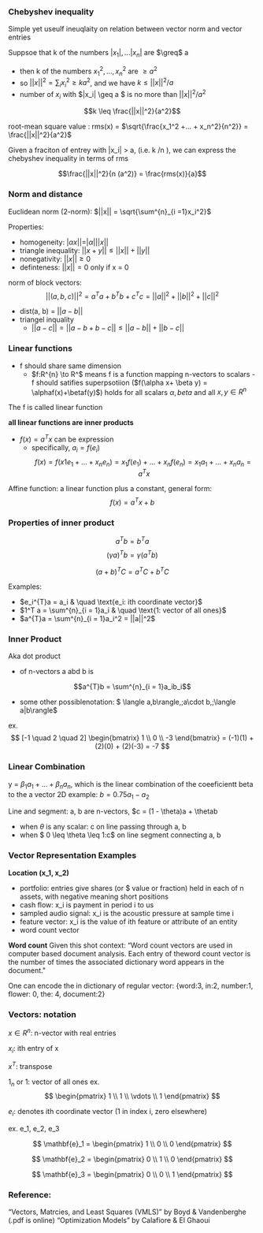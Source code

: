 ### Chebyshev inequality
 Simple yet useulf ineuqlaity on relation between vector norm and vector entries

Suppsoe that k of the numbers $|x_1|,...|x_n|$ are $\greq$ a
- then k of the numbers $x_1^2,..., x_n^2$ are $\geq a^2$
- so $||x||^2 = \sum_{i}x_i^2 \geq ka^2$, and we have $k \leq ||x||^2 /a$
- number of $x_i$ with $|x_i| \geq a $ is no more than $||x||^2 / a^2$

$$k \leq \frac{||x||^2}{a^2}$$

root-mean square value : rms(x) = $\sqrt{\frac{x_1^2 +... + x_n^2}{n^2}} = \frac{||x||^2}{a^2}$

Given a fraciton of entrey with |x_i| > a, (i.e. k /n ), we can express the chebyshev inequality in terms of rms

$$\frac{||x||^2}{n (a^2)} = \frac{rms(x)}{a}$$
### Norm and distance
Euclidean norm (2-norm): $||x|| = \sqrt{\sum^{n}_{i =1}x_i^2}$

Properties:
- homogeneity: $|\alpha x|| = |\alpha| ||x||$
- triangle inequality: $||x+y|| \leq ||x|| + ||y||$
- nonegativity: $||x|| \geq 0$
- definteness: $||x|| = 0$ only if x = 0

norm of block vectors:
$$||(a,b,c)||^2 = a^{T}a + b^{T}b + c^{T}c = ||a||^2 + ||b||^2 + ||c||^2$$
- dist(a, b) = $||a - b||$
- triangel inquality
    - $||a - c||  = || a- b + b -c|| \leq ||a-b|| + || b -c||$

### Linear functions
- f should share same dimension
    -  $f:R^{n} \to R^$ means f is a function mapping n-vectors to scalars
-f should  satifies superpsotiion ($f(\alpha x+ \beta y) = \alphaf(x)+\betaf(y)$) holds for all scalars $\alpha, beta$ and all $x, y \in R^{n}$

The f is called linear function


**all linear functions are inner products**
- $f(x) = a^{T}x$ can be expression
    - specifically, $a_i = f(e_i)$
$$f(x) = f(x1e_1+...+x_ne_n) = x_1f(e_1)+...+x_nf(e_n) = x_1a_1 +... +x_n a_n = a^{T} x$$

Affine function: a linear function plus a constant, general form:
$$f(x) = a^{T}x + b$$

### Properties of inner product

$$ a^Tb = b^Ta$$
$$  (\gamma a)^Tb = \gamma(a^Tb) $$

$$ (a+b)^TC = a^TC + b^TC$$

Examples:
- $e_i^{T}a = a_i & \quad \text{e_i: ith coordinate vector}$
- $1^T a = \sum^{n}_{i = 1}a_i & \quad \text{1: vector of all ones}$
- $a^{T}a = \sum^{n}_{i = 1}a_i^2 = ||a||^2$

### Inner Product
Aka dot product 
- of n-vectors a abd b is

$$a^{T}b = \sum^{n}_{i = 1}a_ib_i$$
- some other possiblenotation: $ \langle a,b\rangle,\;a\cdot b,\;\langle a|b\rangle$

ex. 
$$ 
[-1 \quad 2 \quad 2] \begin{bmatrix} 1 \\ 0 \\ -3 \end{bmatrix} = (-1)(1) + (2)(0) + (2)(-3) = -7
$$

### Linear Combination
y = $\beta_1 a_1+... + \beta_n a_n$, which is the linear combination of the coeeficientt beta to the a vector
2D example: $b = 0.75a_1 - a_2$

Line and segment: a, b are n-vectors, $c = (1 - \theta)a + \thetab
- when $\theta$ is any scalar: c on line passing through a, b
- when $ 0 \leq \theta \leq 1:c$ on line segment connecting a, b

### Vector Representation Examples
**Location (x_1, x_2)**
- portfolio: entries give shares (or $ value or fraction) held in each of n assets, with
negative meaning short positions
- cash flow: x_i is payment in period i to us
- sampled audio signal: x_i is the acoustic pressure at sample time i
- feature vector: x_i is the value of ith feature or attribute of an entity
- word count vector

**Word count**
Given this shot context: “Word count vectors are used in computer based document analysis. Each entry of theword count vector is the number of times the associated dictionary word appears in the document."

One can encode the in dictionary of regular vector: {word:3, in:2, number:1, flower: 0, the: 4, document:2}


### Vectors: notation
$x \in R^{n}$: n-vector with real entries

$x_i$: ith entry of x

$x^{T}$: transpose

$1_n$ or $1$: vector of all ones
ex. 
$$
\begin{pmatrix}
1 \\
1 \\
\vdots \\
1
\end{pmatrix}
$$

$e_i$: denotes ith coordinate vector (1 in index i, zero elsewhere)

ex. e_1, e_2, e_3

$$
\mathbf{e}_1 = \begin{pmatrix}
1 \\
0 \\
0
\end{pmatrix}
$$


$$
\mathbf{e}_2 = \begin{pmatrix}
0 \\
1 \\
0
\end{pmatrix}
$$

$$
\mathbf{e}_3 = \begin{pmatrix}
0 \\
0 \\
1
\end{pmatrix}
$$


### Reference:
“Vectors, Matrcies, and Least Squares (VMLS)” by Boyd & Vandenberghe (.pdf is online)
“Optimization Models” by Calafiore & El Ghaoui